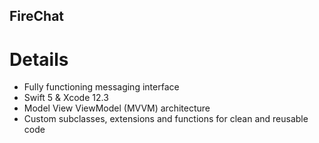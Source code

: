 ## FireChat

# Details

- Fully functioning messaging interface
- Swift 5 & Xcode 12.3
- Model View ViewModel (MVVM) architecture
- Custom subclasses, extensions and functions for clean and reusable code

